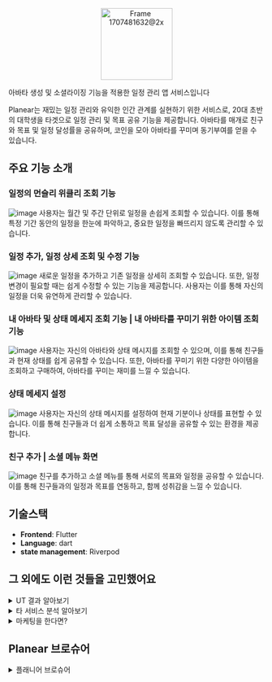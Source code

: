 <p align="center">
<img width="141" alt="Frame 1707481632@2x" src="https://github.com/user-attachments/assets/763039ec-bfa2-4192-9a9e-bc13fd982a1a">
 </p>


아바타 생성 및 소셜라이징 기능을 적용한 일정 관리 앱 서비스입니다

Planear는 재밌는 일정 관리와 유익한 인간 관계를 실현하기 위한 서비스로, 20대 초반의 대학생을 타겟으로 일정 관리 및 목표 공유 기능을 제공합니다. 아바타를 매개로 친구와 목표 및 일정 달성률을 공유하며, 코인을 모아 아바타를 꾸미며 동기부여를 얻을 수 있습니다.

## 주요 기능 소개

### 일정의 먼슬리 위클리 조회 기능
![image](https://github.com/user-attachments/assets/625fda9f-1852-4e03-9829-35268249b80a)
사용자는 월간 및 주간 단위로 일정을 손쉽게 조회할 수 있습니다. 이를 통해 특정 기간 동안의 일정을 한눈에 파악하고, 중요한 일정을 빠뜨리지 않도록 관리할 수 있습니다.
### 일정 추가, 일정 상세 조회 및 수정 기능
![image](https://github.com/user-attachments/assets/fcf19725-f44d-4c8f-969f-95c525aa88e5)
새로운 일정을 추가하고 기존 일정을 상세히 조회할 수 있습니다. 또한, 일정 변경이 필요할 때는 쉽게 수정할 수 있는 기능을 제공합니다. 사용자는 이를 통해 자신의 일정을 더욱 유연하게 관리할 수 있습니다.
### 내 아바타 및 상태 메세지 조회 기능 | 내 아바타를 꾸미기 위한 아이템 조회 기능
![image](https://github.com/user-attachments/assets/aeaf46e7-7e1d-423a-862e-f36009cc3a86)
사용자는 자신의 아바타와 상태 메시지를 조회할 수 있으며, 이를 통해 친구들과 현재 상태를 쉽게 공유할 수 있습니다. 또한, 아바타를 꾸미기 위한 다양한 아이템을 조회하고 구매하여, 아바타를 꾸미는 재미를 느낄 수 있습니다.
### 상태 메세지 설정
![image](https://github.com/user-attachments/assets/bca71d72-9240-4d77-ac4a-6879a81c304e)
사용자는 자신의 상태 메시지를 설정하여 현재 기분이나 상태를 표현할 수 있습니다. 이를 통해 친구들과 더 쉽게 소통하고 목표 달성을 공유할 수 있는 환경을 제공합니다.
### 친구 추가 | 소셜 메뉴 화면
![image](https://github.com/user-attachments/assets/fa7ea4b4-f7fd-4008-b994-9d747d493ba8)
친구를 추가하고 소셜 메뉴를 통해 서로의 목표와 일정을 공유할 수 있습니다. 이를 통해 친구들과의 일정과 목표를 연동하고, 함께 성취감을 느낄 수 있습니다.

## 기술스택
- **Frontend**: Flutter
- **Language**: dart 
- **state management**: Riverpod

## 그 외에도 이런 것들을 고민했어요

<details>
<summary>UT 결과 알아보기</summary>

서비스 기획을 위한 기본적인 정보를 수집하기 위해 타겟 고객인 대학생 30명을 대상으로 설문조사를 실시하였습니다. 그
결과, 타겟 고객의 Pain points를 검증하는데 성공하였으며, 서비스의 세부적인 기능 기획의 방향성을 파악할 수 있었습니 다. 먼저 약 68.6%의 대학생이 본인의 일정 관리 습관에 대해 개선이 필요하다고 느꼈으며, 그 중 10%는 할 일을 실천하고 관리하는 데 어려움을 겪고 있었습니다.

또한, 내 또래 대학생들이 어떤 목표를 가지고 있는지 궁금했던 적이 있느냐는 질문에 48.3%가 그렇다고, 24.1%가 매우 그렇다고 답변한 반면, 목표와 관련한 대화를 자주 나누냐는 질문에는 41.4%가 보통이라고, 17.2%가 그렇지 않다고 답해, 목표와 관련한 또래 소통에 대한 강한 니즈를 가지고 있는데 반해 수동적인 소통 태도를 보였습니다.

목표와 관련한 대화를 자주 나누지 않는 이유로는 32%가 ‘진지하고 무거운 대화 주제로 분위기가 가라앉을까봐’를, 32% 가 ‘민감하고 사적인 질문이라 생각해서’를 택했습니다. 이 점을 참고하여, 사용자가 거부감 없이 소통할 수 있는 환경을 조 성하기 위해 서비스 내에서 사용자가 상태 메시지에 띄울 문구를 선택할 수 있도록 기획하였습니다. 이를 통해 공유하기 불 편한 부분과 그렇지 않은 부분이 사용자의 선택에 의해 구분될 수 있도록 했습니다.
</details>

<details>
<summary>타 서비스 분석 알아보기</summary>

타 서비스 분석

구글 캘린더나 노션의 경우에는 일정을 관리하는 기능이 너무 많거나 복잡해 어려움을 호소하는 사용자가 있었습니다. 이 를 고려하여 플래니어에서는 일정 관리에 필요한 필수 기능만을 도입해 쉬운 일정관리가 가능하도록 했습니다

귀여운 3D 캐릭터 디자인과 함께 메타버스 속 공간을 꾸미는 기능과, 일상 소통 기능을 제공하는 서비스 ‘본디’의 경우, 사 용자가 자발적으로 SNS상에서 캐릭터를 공유하면서 빠르게 대량의 사용자를 모을 수 있었습니다. 플래니어는 이를 벤치마 크하여 1020세대 사용자의 이목을 끌만한 SNS 공유 템플릿을 함께 기획했습니다.

‘찰리’는 도넛을 모아 아이템을 구매하는 시스템과 픽셀 아트 느낌의 독특한 컨셉으로 애착 사용자를 모으는데 성공한 만보 기 앱 서비스입니다. 이 중에서 픽셀 형식의 캐릭터 디자인이 아바타 꾸미기 기능을 제공하는 다른 서비스에 비하여 개발 및 디자인에 드는 리소스가 적다고 판단해 이를 벤치마크하여 플래니어에 적용하고자 했습니다.
</details>

<details>
<summary>마케팅을 한다면?</summary>

서비스 내에서 ‘친구 추가’에 대한 리워드를 제공 : 서비스 내에서 '친구 추가'라는 사용자의 행동에 대하여 친구를 추가할 때마다 보상을 제공함으로써 사용자들이 더 많은 친구를 초대하고 함께 목표를 공유하도록 설계했습니다.

타겟의 이목을 끄는 SNS 공유 템플릿을 활용 : 타겟 고객인 대학생들의 이목을 끌기 위해 매력적인 SNS 공유 템플릿을 활 용하여 사용자들이 자발적으로 아바타를 공유하고, 이를 통해 자연스럽게 Planear를 홍보할 수 있도록 합니다.

20대 초반의 자기계발, 일정 관리 주제의 커뮤니티에 접근 : 자기계발 및 일정 관리에 관심이 많은 타겟 사용자에게 접근 하기 위해서는 20대 초반의 구독자를 보유하고 있으면서, 해당 주제를 주요 컨텐츠로 삼는 인플루언서와 컨택하거나, 대 학생 커뮤니티 서비스인 에브리타임, 또는 관련 주제의 다른 20대 커뮤니티에서 플래니어가 자연스럽게 언급될 수 있도록 접근해야 합니다.

브랜드 SNS 운영 : 플래니어에 대해 궁금해하는 사람들이 서비스에 대해 파악할 수 있도록 하기 위해, 플래니어의 핵심 컨 셉이 반영된 SNS 계정을 운영하고, 주요 기능과 서비스 활용 예시, 업데이트 소식과 이벤트 소식을 알리는 콘텐츠를 게시 해야 합니다.
</details>

## Planear 브로슈어
<details>
<summary>플래니어 브로슈어</summary>

<img width="444" alt="image" src="https://github.com/user-attachments/assets/5a6a3649-5fdd-4513-98d9-e2cfa61491d7">

<img width="444" alt="image" src="https://github.com/user-attachments/assets/080de03a-5897-48e2-98ba-48d4ef93da05">

<img width="445" alt="image" src="https://github.com/user-attachments/assets/1f633366-d81a-4532-8445-b806c20144d5">

</details>
